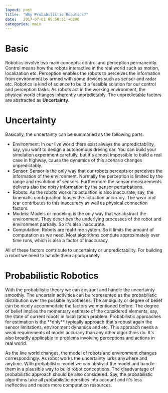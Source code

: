 ```yaml
---
layout: post
title:  "Why Probabilistic Robotics?"
date:   2017-07-01 09:50:51 +0200
categories: main
---
```


<h1>Basic</h1>
Robotics involve two main concepts: control and perception permanently. Control means how the robots interactive in the real world such as motion, localization etc. Perception
enables the robots to perceives the information from environment by armed with some devices such as sensor and radar etc. Robotics is kind of science to build a feasible
solution for our control and perception tasks. As robots act in the working environment, the physical world changes inherently unpredictably. The unpredictable factors are abstracted as <strong>Uncertainty</strong>.

<h1>Uncertainty</h1>
Basically, the uncertainty can be summaried as the following parts:
<ul>
<li>Environment: In our live world there exist always the unpredictability, say, you want to design a autonomous driving car. You can build your simulation experiment carefully, but it's almost impossible to build a real case in highway, cause the dynamics of this scenario changes unpredictably.</li>
<li>Sensor: Sensor is the only way that our robots percepts or perceives the information of the environment. Normally the perception is limited by the range and resolution of sensors. Furthermore the sensor measurements delivers also the noisy information by the sensor perturbations.</li> 
<li>Robots: As the robots works its actuation is also inaccurate, say, the kinematic configuration looses the actuation accuracy.  The wear and tear contributes to this inaccuracy as well as physical connection factors.</li> 
<li>Models: Models or modeling is the only way that we abstract the environment. They describes the underlying processes of the robot and environment partially. So it's also inaccurate.</li> 
<li>Computation: Robots are real-time system. So it limits the amount of computation as we need. Most algorithms compute approximately over time runs, which is also a factor of inaccuracy.</li> 
</ul>
All of these factors contribute to uncertainty or unpredictability. For building a robot we need to handle them appropriately.

<h1>Probabilistic Robotics</h1>
With the probabilistic theory we can abstract and handle the uncertainty smoothly. The uncertain activities can be represented as the probabilistic distribution over the possible hypotheses. 
The ambiguity or degree of belief can be nicely accommodate the factors we mentioned before. The degree of belief implies the momentary estimate of the considered elements, say, the state of current robots in localization problem. 
Probabilistic approaches for estimation is the **only** typically approach that's robust again the sensor limitations, environment dynamics and etc. This approach needs a weak requirements of model accuracy than any other algorithms do. 
It's also broadly applicable to problems involving perceptions and actions in real world.<br />

As the live world changes, the model of robots and environment changes correspondingly. As robot works the uncertainty lurks anywhere and anytime. With probabilistic model we can abstract the model and handle them in a plausible way to build robot conceptions. The disadvantage of probabilistic approach should be also considered. 
Say, the probabilistic algorithms take all probabilistic densities into account and it's less ineffective and needs more computation resources.